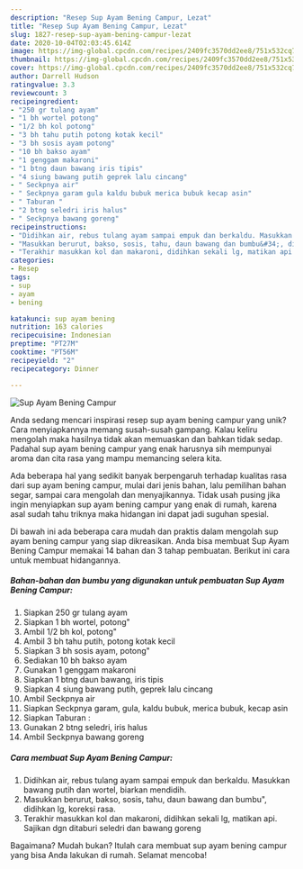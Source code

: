 ```yaml
---
description: "Resep Sup Ayam Bening Campur, Lezat"
title: "Resep Sup Ayam Bening Campur, Lezat"
slug: 1827-resep-sup-ayam-bening-campur-lezat
date: 2020-10-04T02:03:45.614Z
image: https://img-global.cpcdn.com/recipes/2409fc3570dd2ee8/751x532cq70/sup-ayam-bening-campur-foto-resep-utama.jpg
thumbnail: https://img-global.cpcdn.com/recipes/2409fc3570dd2ee8/751x532cq70/sup-ayam-bening-campur-foto-resep-utama.jpg
cover: https://img-global.cpcdn.com/recipes/2409fc3570dd2ee8/751x532cq70/sup-ayam-bening-campur-foto-resep-utama.jpg
author: Darrell Hudson
ratingvalue: 3.3
reviewcount: 3
recipeingredient:
- "250 gr tulang ayam"
- "1 bh wortel potong"
- "1/2 bh kol potong"
- "3 bh tahu putih potong kotak kecil"
- "3 bh sosis ayam potong"
- "10 bh bakso ayam"
- "1 genggam makaroni"
- "1 btng daun bawang iris tipis"
- "4 siung bawang putih geprek lalu cincang"
- " Seckpnya air"
- " Seckpnya garam gula kaldu bubuk merica bubuk kecap asin"
- " Taburan "
- "2 btng seledri iris halus"
- " Seckpnya bawang goreng"
recipeinstructions:
- "Didihkan air, rebus tulang ayam sampai empuk dan berkaldu. Masukkan bawang putih dan wortel, biarkan mendidih."
- "Masukkan berurut, bakso, sosis, tahu, daun bawang dan bumbu&#34;, didihkan lg, koreksi rasa."
- "Terakhir masukkan kol dan makaroni, didihkan sekali lg, matikan api. Sajikan dgn ditaburi seledri dan bawang goreng"
categories:
- Resep
tags:
- sup
- ayam
- bening

katakunci: sup ayam bening 
nutrition: 163 calories
recipecuisine: Indonesian
preptime: "PT27M"
cooktime: "PT56M"
recipeyield: "2"
recipecategory: Dinner

---
```



![Sup Ayam Bening Campur](https://img-global.cpcdn.com/recipes/2409fc3570dd2ee8/751x532cq70/sup-ayam-bening-campur-foto-resep-utama.jpg)

Anda sedang mencari inspirasi resep sup ayam bening campur yang unik? Cara menyiapkannya memang susah-susah gampang. Kalau keliru mengolah maka hasilnya tidak akan memuaskan dan bahkan tidak sedap. Padahal sup ayam bening campur yang enak harusnya sih mempunyai aroma dan cita rasa yang mampu memancing selera kita.

Ada beberapa hal yang sedikit banyak berpengaruh terhadap kualitas rasa dari sup ayam bening campur, mulai dari jenis bahan, lalu pemilihan bahan segar, sampai cara mengolah dan menyajikannya. Tidak usah pusing jika ingin menyiapkan sup ayam bening campur yang enak di rumah, karena asal sudah tahu triknya maka hidangan ini dapat jadi suguhan spesial.




Di bawah ini ada beberapa cara mudah dan praktis dalam mengolah sup ayam bening campur yang siap dikreasikan. Anda bisa membuat Sup Ayam Bening Campur memakai 14 bahan dan 3 tahap pembuatan. Berikut ini cara untuk membuat hidangannya.

<!--inarticleads1-->

##### Bahan-bahan dan bumbu yang digunakan untuk pembuatan Sup Ayam Bening Campur:

1. Siapkan 250 gr tulang ayam
1. Siapkan 1 bh wortel, potong&#34;
1. Ambil 1/2 bh kol, potong&#34;
1. Ambil 3 bh tahu putih, potong kotak kecil
1. Siapkan 3 bh sosis ayam, potong&#34;
1. Sediakan 10 bh bakso ayam
1. Gunakan 1 genggam makaroni
1. Siapkan 1 btng daun bawang, iris tipis
1. Siapkan 4 siung bawang putih, geprek lalu cincang
1. Ambil  Seckpnya air
1. Siapkan  Seckpnya garam, gula, kaldu bubuk, merica bubuk, kecap asin
1. Siapkan  Taburan :
1. Gunakan 2 btng seledri, iris halus
1. Ambil  Seckpnya bawang goreng




<!--inarticleads2-->

##### Cara membuat Sup Ayam Bening Campur:

1. Didihkan air, rebus tulang ayam sampai empuk dan berkaldu. Masukkan bawang putih dan wortel, biarkan mendidih.
1. Masukkan berurut, bakso, sosis, tahu, daun bawang dan bumbu&#34;, didihkan lg, koreksi rasa.
1. Terakhir masukkan kol dan makaroni, didihkan sekali lg, matikan api. Sajikan dgn ditaburi seledri dan bawang goreng




Bagaimana? Mudah bukan? Itulah cara membuat sup ayam bening campur yang bisa Anda lakukan di rumah. Selamat mencoba!
